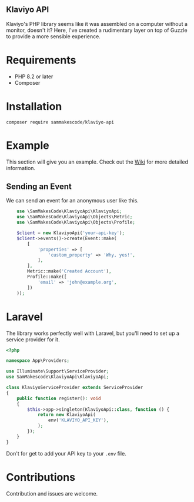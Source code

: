 Klaviyo API
---

Klaviyo's PHP library seems like it was assembled on a computer without a monitor, doesn't it? Here, I've created a rudimentary layer on top of Guzzle to provide a more sensible experience.

# Requirements

- PHP 8.2 or later
- Composer

# Installation

```
composer require sammakescode/klaviyo-api
```

# Example

This section will give you an example. Check out the [Wiki]() for more detailed information.

## Sending an Event

We can send an event for an anonymous user like this.

```php
    use \SamMakesCode\KlaviyoApi\KlaviyoApi;
    use \SamMakesCode\KlaviyoApi\Objects\Metric;
    use \SamMakesCode\KlaviyoApi\Objects\Profile;

    $client = new KlaviyoApi('your-api-key');
    $client->events()->create(Event::make(
        [
            'properties' => [
                'custom_property' => 'Why, yes!',
            ],
        ],
        Metric::make('Created Account'),
        Profile::make([
            'email' => 'john@example.org',
        ])
    ));
```

# Laravel

The library works perfectly well with Laravel, but you'll need to set up a service provider for it.

```php
<?php

namespace App\Providers;

use Illuminate\Support\ServiceProvider;
use SamMakescode\KlaviyoApi\KlaviyoApi;

class KlaviyoServiceProvider extends ServiceProvider
{
    public function register(): void
    {
        $this->app->singleton(KlaviyoApi::class, function () {
            return new KlaviyoApi(
                env('KLAVIYO_API_KEY'),
            );
        });
    }
}
```

Don't for get to add your API key to your `.env` file.

# Contributions

Contribution and issues are welcome.
